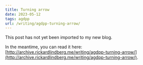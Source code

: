 ```yaml
---
title: Turning arrow
date: 2023-05-12
tags: agdpp
url: /writing/agdpp-turning-arrow/
---
```


This post has not yet been imported to my new blog.

In the meantime, you can read it here: [http://archive.rickardlindberg.me/writing/agdpp-turning-arrow/](http://archive.rickardlindberg.me/writing/agdpp-turning-arrow/).
